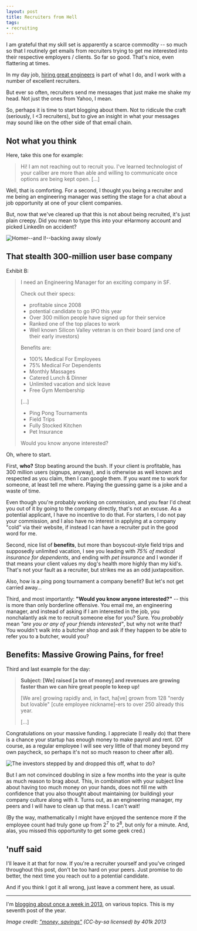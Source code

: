 ```yaml
---
layout: post
title: Recruiters from Hell
tags:
- recruiting
---
```


I am grateful that my skill set is apparently a scarce commodity -- so much so that I routinely get emails from recruiters trying to get me interested into their respective employers / clients. So far so good. That's nice, even flattering at times.

In my day job, [hiring great engineers](http://careers.mozilla.org/) is part of what I do, and I work with a number of excellent recruiters.

But ever so often, recruiters send me messages that just make me shake my head. Not just the ones from Yahoo, I mean.

So, perhaps it is time to start blogging about them. Not to ridicule the craft (seriously, I <3 recruiters), but to give an insight in what your messages may sound like on the other side of that email chain.

## Not what you think

Here, take this one for example:

> Hi! I am not reaching out to recruit you. I've learned technologist of your caliber are more than able and willing to communicate once options are being kept open. […]

Well, that is comforting. For a second, I thought you being a recruiter and me being an engineering manager was setting the stage for a chat about a job opportunity at one of your client companies.

But, now that we've cleared up that this is not about being recruited, it's just plain creepy. Did you mean to type this into your eHarmony account and picked LinkedIn on accident?

![Homer--and I!--backing away slowly](/media/2013/homerback.gif)


## That stealth 300-million user base company

Exhibit B:

<blockquote>
<p>I need an Engineering Manager for an exciting company in SF.</p>
<p>Check out their specs:</p>

<ul>
<li>profitable since 2008<li>potential candidate to go IPO this year
<li>Over 300 million people have signed up for their service
<li>Ranked one of the top places to work
<li>Well known Silicon Valley veteran is on their board (and one of their early investors)
</ul>

<p>Benefits are:</p>
<ul>
<li>100% Medical For Employees
<li>75% Medical For Dependents
<li>Monthly Massages
<li>Catered Lunch & Dinner
<li>Unlimited vacation and sick leave
<li>Free Gym Membership
</ul>

<p>[…]</p>

<ul>
<li>Ping Pong Tournaments
<li>Field Trips
<li>Fully Stocked Kitchen
<li>Pet Insurance
</ul>

<p>Would you know anyone interested?</p>
</blockquote>

Oh, where to start.

First, **who?** Stop beating around the bush. If your client is profitable, has 300 million users (signups, anyway), and is otherwise as well known and respected as you claim, then I can google them. If you want me to work for someone, at least tell me where. Playing the guessing game is a joke and a waste of time.

Even though you're probably working on commission, and you fear I'd cheat you out of it by going to the company directly, that's not an excuse. As a potential applicant, I have no incentive to do that. For starters, I do not pay your commission, and I also have no interest in applying at a company "cold" via their website, if instead I can have a recruiter put in the good word for me.

Second, nice list of **benefits**, but more than boyscout-style field trips and supposedly unlimited vacation, I see you leading with *75% of medical insurance for dependents*, and ending with *pet insurance* and I wonder if that means your client values my dog's health more highly than my kid's. That's not your fault as a recruiter, but strikes me as an odd juxtaposition.

Also, how is a ping pong tournament a company benefit? But let's not get carried away…

Third, and most importantly: **"Would you know anyone interested?"** -- this is more than only borderline offensive. You email me, an engineering manager, and instead of asking if I am interested in the job, you nonchalantly ask me to recruit someone else for you? Sure. You *probably* mean *"are you or any of your friends interested"*, but why not write that? You wouldn't walk into a butcher shop and ask if they happen to be able to refer you to a butcher, would you?

## Benefits: Massive Growing Pains, for free!

Third and last example for the day:

> **Subject: [We] raised [a ton of money] and revenues are growing faster than we can hire great people to keep up!**
> 
> [We are] growing rapidly and, in fact, ha[ve] grown from 128 "nerdy but lovable" [cute employee nickname]-ers to over 250 already this year.
> 
> […]

Congratulations on your massive funding. I appreciate (I really do) that there is a chance your startup has enough money to make payroll and rent. (Of course, as a regular employee I will see very little of that money beyond my own paycheck, so perhaps it's not so much reason to cheer after all).

![The investors stepped by and dropped this off, what to do?](/media/2013/money.jpg)

But I am not convinced doubling in size a few months into the year is quite as much reason to brag about. This, in combination with your subject line about having too much money on your hands, does not fill me with confidence that you also thought about maintaining (or building) your company culture along with it. Turns out, as an engineering manager, my peers and I will have to clean up that mess. I can't wait!

(By the way, mathematically I might have enjoyed the sentence more if the employee count had truly gone up from 2<sup>7</sup> to 2<sup>8</sup>, but only for a minute. And, alas, you missed this opportunity to get some geek cred.)

## 'nuff said
I'll leave it at that for now. If you're a recruiter yourself and you've cringed throughout this post, don't be too hard on your peers. Just promise to do better, the next time you reach out to a potential candidate.

And if you think I got it all wrong, just leave a comment here, as usual.

---

I'm [blogging about once a week in 2013][challenge], on various topics. This is my seventh post of the year.

[challenge]: /2013/01/07/writing-challenge-accepted/

*Image credit: ["money, savings"](http://www.flickr.com/photos/68751915@N05/6757871357/) (CC-by-sa licensed) by 401k 2013*
